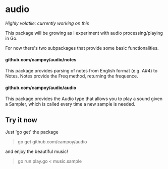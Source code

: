 audio
=====

_Highly volatile: currently working on this_

This package will be growing as I experiment with audio processing/playing in Go.

For now there's two subpackages that provide some basic functionalities.

#### github.com/campoy/audio/notes

This package provides parsing of notes from English format (e.g. A#4) to Notes.
Notes provide the Freq method, returning the frequence. 

#### github.com/campoy/audio/audio

This package provides the Audio type that allows you to play a sound given a Sampler,
which is called every time a new sample is needed.

## Try it now

Just 'go get' the package

>  go get github.com/campoy/audio

and enjoy the beautiful music!

>  go run play.go < music.sample

